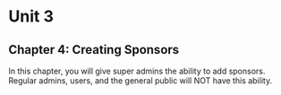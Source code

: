 # Unit 3
## Chapter 4: Creating Sponsors

In this chapter, you will give super admins the ability to add sponsors.  Regular admins, users, and the general public will NOT have this ability.
